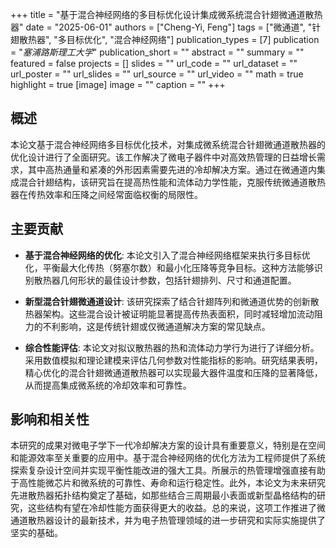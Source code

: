 +++
title = "基于混合神经网络的多目标优化设计集成微系统混合针翅微通道散热器"
date = "2025-06-01"
authors = ["Cheng-Yi, Feng"]
tags = ["微通道", "针翅散热器", "多目标优化", "混合神经网络"]
publication_types = [7]
publication = "_塞浦路斯理工大学_"
publication_short = ""
abstract = ""
summary = ""
featured = false
projects = []
slides = ""
url_code = ""
url_dataset = ""
url_poster = ""
url_slides = ""
url_source = ""
url_video = ""
math = true
highlight = true
[image]
image = ""
caption = ""
+++

## 概述

本论文基于混合神经网络多目标优化技术，对集成微系统混合针翅微通道散热器的优化设计进行了全面研究。该工作解决了微电子器件中对高效热管理的日益增长需求，其中高热通量和紧凑的外形因素需要先进的冷却解决方案。通过在微通道内集成混合针翅结构，该研究旨在提高热性能和流体动力学性能，克服传统微通道散热器在传热效率和压降之间经常面临权衡的局限性。

## 主要贡献

- **基于混合神经网络的优化**: 本论文引入了混合神经网络框架来执行多目标优化，平衡最大化传热（努塞尔数）和最小化压降等竞争目标。这种方法能够识别散热器几何形状的最佳设计参数，包括针翅排列、尺寸和通道配置。

- **新型混合针翅微通道设计**: 该研究探索了结合针翅阵列和微通道优势的创新散热器架构。这些混合设计被证明能显著提高传热表面积，同时减轻增加流动阻力的不利影响，这是传统针翅或仅微通道解决方案的常见缺点。

- **综合性能评估**: 本论文对拟议散热器的热和流体动力学行为进行了详细分析。采用数值模拟和理论建模来评估几何参数对性能指标的影响。研究结果表明，精心优化的混合针翅微通道散热器可以实现最大器件温度和压降的显著降低，从而提高集成微系统的冷却效率和可靠性。

## 影响和相关性

本研究的成果对微电子学下一代冷却解决方案的设计具有重要意义，特别是在空间和能源效率至关重要的应用中。基于混合神经网络的优化方法为工程师提供了系统探索复杂设计空间并实现平衡性能改进的强大工具。所展示的热管理增强直接有助于高性能微芯片和微系统的可靠性、寿命和运行稳定性。此外，本论文为未来研究先进散热器拓扑结构奠定了基础，如那些结合三周期最小表面或新型晶格结构的研究，这些结构有望在冷却性能方面获得更大的收益。总的来说，这项工作推进了微通道散热器设计的最新技术，并为电子热管理领域的进一步研究和实际实施提供了坚实的基础。
